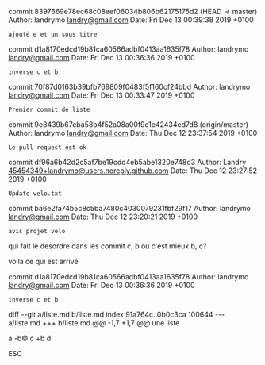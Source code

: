 commit 8397669e78ec68c08eef06034b806b62175175d2 (HEAD -> master)
Author: landrymo <landry@gmail.com>
Date:   Fri Dec 13 00:39:38 2019 +0100

    ajouté e et un sous titre

commit d1a8170edcd19b81ca60566adbf0413aa1635f78
Author: landrymo <landry@gmail.com>
Date:   Fri Dec 13 00:36:36 2019 +0100

    inverse c et b

commit 70f87d0163b39bfb769809f0483f5f160cf24bbd
Author: landrymo <landry@gmail.com>
Date:   Fri Dec 13 00:33:47 2019 +0100

    Premier commit de liste

commit 9e8439b67eba58b4f52a08a00f9c1e42434ed7d8 (origin/master)
Author: landrymo <landry@gmail.com>
Date:   Thu Dec 12 23:37:54 2019 +0100

    Le pull request est ok

commit df96a6b42d2c5af7be19cdd4eb5abe1320e748d3
Author: Landry <45454349+landrymo@users.noreply.github.com>
Date:   Thu Dec 12 23:27:52 2019 +0100

    Update velo.txt

commit ba6e2fa74b5c8c5ba7480c4030079231fbf29f17
Author: landrymo <landry@gmail.com>
Date:   Thu Dec 12 23:20:21 2019 +0100

    avis projet velo




qui fait le desordre dans les commit c, b ou c'est mieux b, c?



voila ce qui est arrivé


commit d1a8170edcd19b81ca60566adbf0413aa1635f78
Author: landrymo <landry@gmail.com>
Date:   Fri Dec 13 00:36:36 2019 +0100

    inverse c et b

diff --git a/liste.md b/liste.md
index 91a764c..0b0c3ca 100644
--- a/liste.md
+++ b/liste.md
@@ -1,7 +1,7 @@
 une liste
 
 a
-b©
 c
+b
 d
 
 ESC
